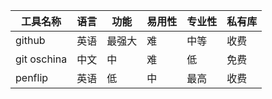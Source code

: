   |工具名称|语言|功能|易用性|专业性|私有库|
  |------------|-----|--------|---------|---------|----------------|
  |github|英语|最强大|难|中等|收费|
  |git oschina|中文|中|难|低|免费|
  |penflip|英语|低|中|最高|收费|
